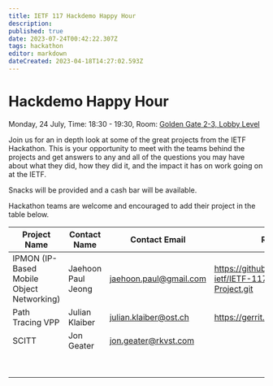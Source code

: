 ```yaml
---
title: IETF 117 Hackdemo Happy Hour
description: 
published: true
date: 2023-07-24T00:42:22.307Z
tags: hackathon
editor: markdown
dateCreated: 2023-04-18T14:27:02.593Z
---
```


# Hackdemo Happy Hour
Monday, 24 July, Time: 18:30 - 19:30, Room: [Golden Gate 2-3, Lobby Level](https://datatracker.ietf.org/meeting/117/floor-plan?room=golden-gate-2-3)

Join us for an in depth look at some of the great projects from the IETF Hackathon. This is your opportunity to meet with the teams behind the projects and get answers to any and all of the questions you may have about what they did, how they did it, and the impact it has on work going on at the IETF. 

Snacks will be provided and a cash bar will be available.

Hackathon teams are welcome and encouraged to add their project in the table below.

| Project Name  |  Contact Name |  Contact Email |  Reference Link  |
|---|---|---|---|
| IPMON (IP-Based Mobile Object Networking)  | Jaehoon Paul Jeong  | jaehoon.paul@gmail.com  | https://github.com/ipwave-hackathon-ietf/IETF-117-IPMON-Hackathon-Project.git  |
|Path Tracing VPP   | Julian Klaiber   | julian.klaiber@ost.ch   | https://gerrit.fd.io/r/c/vpp/+/39257/1..3 |
| SCITT  | Jon Geater  | jon.geater@rkvst.com  |   |
|   |   |   |   |
|   |   |   |   |
|   |   |   |   |
|   |   |   |   |
|   |   |   |   |
|   |   |   |   |
|   |   |   |   |
|   |   |   |   |

